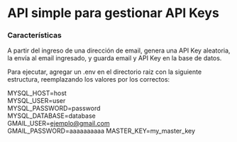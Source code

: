 # API simple para gestionar API Keys

### Características

A partir del ingreso de una dirección de email, genera una API Key aleatoria, la envía al email ingresado, y guarda email y API Key en la base de datos.

Para ejecutar, agregar un .env en el directorio raiz con la siguiente estructura, reemplazando los valores por los correctos:

MYSQL_HOST=host  
MYSQL_USER=user  
MYSQL_PASSWORD=password  
MYSQL_DATABASE=database  
GMAIL_USER=ejemplo@gmail.com  
GMAIL_PASSWORD=aaaaaaaaaa
MASTER_KEY=my_master_key
